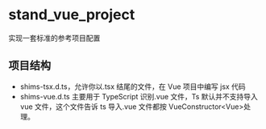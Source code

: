 # stand_vue_project

实现一套标准的参考项目配置

## 项目结构

- shims-tsx.d.ts，允许你以.tsx 结尾的文件，在 Vue 项目中编写 jsx 代码
- shims-vue.d.ts 主要用于 TypeScript 识别.vue 文件，Ts 默认并不支持导入 vue 文件，这个文件告诉 ts 导入.vue 文件都按 VueConstructor\<Vue>处理。
